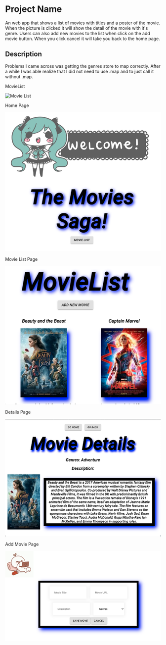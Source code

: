 # Project Name

An web app that shows a list of movies with titles and a poster of the movie. When the picture is clicked it will show the detail of the movie with it's genre. Users can also add new movies to the list when click on the add movie button. When you click cancel it will take you back to the home page. 

## Description

Problems I came across was getting the genres store to map correctly. After a while I was able realize that I did not need to use .map and to just call it without .map.

MovieList 

![Movie List](Pictures/MovieList.gif)

Home Page

![Select Home Page](Pictures/ScreenShot.png)

Movie List Page

![Select Movie List Page](Pictures/MovieList.png)

Details Page

![Select Detail Page](Pictures/Details.png)

Add Movie Page

![Select Add Move Page](Pictures/Add.png)


